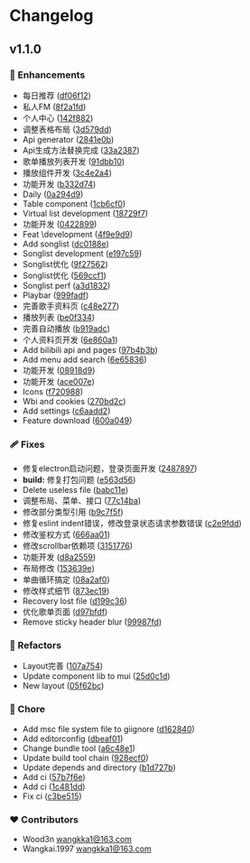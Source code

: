 # Changelog


## v1.1.0


### 🚀 Enhancements

- 每日推荐 ([df06f12](https://github.com/wood3n/tune/commit/df06f12))
- 私人FM ([8f2a1fd](https://github.com/wood3n/tune/commit/8f2a1fd))
- 个人中心 ([142f882](https://github.com/wood3n/tune/commit/142f882))
- 调整表格布局 ([3d579dd](https://github.com/wood3n/tune/commit/3d579dd))
- Api generator ([2841e0b](https://github.com/wood3n/tune/commit/2841e0b))
- Api生成方法替换完成 ([33a2387](https://github.com/wood3n/tune/commit/33a2387))
- 歌单播放列表开发 ([91dbb10](https://github.com/wood3n/tune/commit/91dbb10))
- 播放组件开发 ([3c4e2a4](https://github.com/wood3n/tune/commit/3c4e2a4))
- 功能开发 ([b332d74](https://github.com/wood3n/tune/commit/b332d74))
- Daily ([0a294d9](https://github.com/wood3n/tune/commit/0a294d9))
- Table component ([1cb6cf0](https://github.com/wood3n/tune/commit/1cb6cf0))
- Virtual list development ([18729f7](https://github.com/wood3n/tune/commit/18729f7))
- 功能开发 ([0422899](https://github.com/wood3n/tune/commit/0422899))
- Feat \development ([4f9e9d9](https://github.com/wood3n/tune/commit/4f9e9d9))
- Add songlist ([dc0188e](https://github.com/wood3n/tune/commit/dc0188e))
- Songlist development ([e197c59](https://github.com/wood3n/tune/commit/e197c59))
- Songlist优化 ([9f27562](https://github.com/wood3n/tune/commit/9f27562))
- Songlist优化 ([569ccf1](https://github.com/wood3n/tune/commit/569ccf1))
- Songlist perf ([a3d1832](https://github.com/wood3n/tune/commit/a3d1832))
- Playbar ([999fadf](https://github.com/wood3n/tune/commit/999fadf))
- 完善歌手资料页 ([c48e277](https://github.com/wood3n/tune/commit/c48e277))
- 播放列表 ([be0f334](https://github.com/wood3n/tune/commit/be0f334))
- 完善自动播放 ([b919adc](https://github.com/wood3n/tune/commit/b919adc))
- 个人资料页开发 ([6e860a1](https://github.com/wood3n/tune/commit/6e860a1))
- Add bilibili api and pages ([97b4b3b](https://github.com/wood3n/tune/commit/97b4b3b))
- Add menu add search ([6e65836](https://github.com/wood3n/tune/commit/6e65836))
- 功能开发 ([08918d9](https://github.com/wood3n/tune/commit/08918d9))
- 功能开发 ([ace007e](https://github.com/wood3n/tune/commit/ace007e))
- Icons ([f720988](https://github.com/wood3n/tune/commit/f720988))
- Wbi and cookies ([270bd2c](https://github.com/wood3n/tune/commit/270bd2c))
- Add settings ([c6aadd2](https://github.com/wood3n/tune/commit/c6aadd2))
- Feature download ([600a049](https://github.com/wood3n/tune/commit/600a049))

### 🩹 Fixes

- 修复electron启动问题，登录页面开发 ([2487897](https://github.com/wood3n/tune/commit/2487897))
- **build:** 修复打包问题 ([e563d56](https://github.com/wood3n/tune/commit/e563d56))
- Delete useless file ([babc11e](https://github.com/wood3n/tune/commit/babc11e))
- 调整布局、菜单、接口 ([77c14ba](https://github.com/wood3n/tune/commit/77c14ba))
- 修改部分类型引用 ([b9c7f5f](https://github.com/wood3n/tune/commit/b9c7f5f))
- 修复eslint indent错误，修改登录状态请求参数错误 ([c2e9fdd](https://github.com/wood3n/tune/commit/c2e9fdd))
- 修改鉴权方式 ([666aa01](https://github.com/wood3n/tune/commit/666aa01))
- 修改scrollbar依赖项 ([3151776](https://github.com/wood3n/tune/commit/3151776))
- 功能开发 ([d8a2559](https://github.com/wood3n/tune/commit/d8a2559))
- 布局修改 ([153639e](https://github.com/wood3n/tune/commit/153639e))
- 单曲循环搞定 ([08a2af0](https://github.com/wood3n/tune/commit/08a2af0))
- 修改样式细节 ([873ec19](https://github.com/wood3n/tune/commit/873ec19))
- Recovery lost file ([d199c36](https://github.com/wood3n/tune/commit/d199c36))
- 优化歌单页面 ([d97bfdf](https://github.com/wood3n/tune/commit/d97bfdf))
- Remove sticky header blur ([99987fd](https://github.com/wood3n/tune/commit/99987fd))

### 💅 Refactors

- Layout完善 ([107a754](https://github.com/wood3n/tune/commit/107a754))
- Update component lib to mui ([25d0c1d](https://github.com/wood3n/tune/commit/25d0c1d))
- New layout ([05f62bc](https://github.com/wood3n/tune/commit/05f62bc))

### 🏡 Chore

- Add msc file system file to giignore ([d162840](https://github.com/wood3n/tune/commit/d162840))
- Add editorconfig ([dbeaf01](https://github.com/wood3n/tune/commit/dbeaf01))
- Change bundle tool ([a6c48e1](https://github.com/wood3n/tune/commit/a6c48e1))
- Update build tool chain ([928ecf0](https://github.com/wood3n/tune/commit/928ecf0))
- Update depends and directory ([b1d727b](https://github.com/wood3n/tune/commit/b1d727b))
- Add ci ([57b7f6e](https://github.com/wood3n/tune/commit/57b7f6e))
- Add ci ([1c481dd](https://github.com/wood3n/tune/commit/1c481dd))
- Fix ci ([c3be515](https://github.com/wood3n/tune/commit/c3be515))

### ❤️ Contributors

- Wood3n <wangkka1@163.com>
- Wangkai.1997 <wangkka1@163.com>

